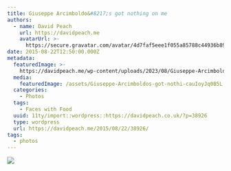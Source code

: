 ```yaml
---
title: Giuseppe Arcimboldo&#8217;s got nothing on me
authors:
  - name: David Peach
    url: https://davidpeach.me
    avatarUrl: >-
      https://secure.gravatar.com/avatar/4d7faf5eee1f055a85788c44936b8995eaab6dfb004e7854ec747ccb272e91ee?s=96&d=mm&r=g
date: 2015-08-22T12:50:00.000Z
metadata:
  featuredImage: >-
    https://davidpeach.me/wp-content/uploads/2023/08/Giuseppe-Arcimboldos-got-nothing-on-me-scaled.jpg
  media:
    featuredImage: /assets/Giuseppe-Arcimboldos-got-nothi-cauIoyJq0B5L.jpg
  categories:
    - Photos
  tags:
    - Faces with Food
  uuid: 11ty/import::wordpress::https://davidpeach.co.uk/?p=38926
  type: wordpress
  url: https://davidpeach.me/2015/08/22/38926/
tags:
  - photos
---
```

[![](/assets/Giuseppe-Arcimboldos-got-nothi-E1Q7yYszsvNE.jpg)](/assets/Giuseppe-Arcimboldos-got-nothi-E1Q7yYszsvNE.jpg)